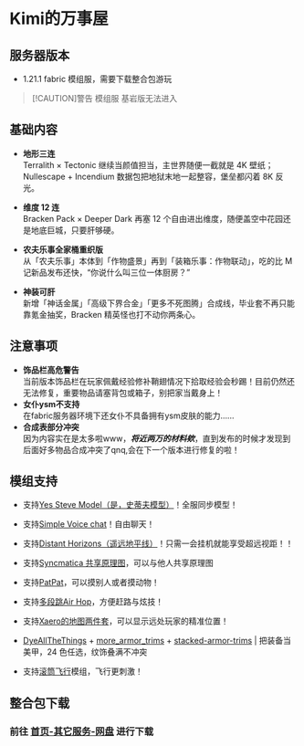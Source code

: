 # Kimi的万事屋

## 服务器版本
- 1.21.1 fabric 模组服，需要下载整合包游玩

> [!CAUTION]警告
> 模组服 基岩版无法进入

## 基础内容
- **地形三连**  
  Terralith × Tectonic 继续当颜值担当，主世界随便一截就是 4K 壁纸；  
  Nullescape + Incendium 数据包把地狱末地一起整容，堡垒都闪着 8K 反光。

- **维度 12 连**  
  Bracken Pack × Deeper Dark 再塞 12 个自由进出维度，随便盖空中花园还是地底巨城，只要肝够硬。

- **农夫乐事全家桶重织版**  
  从「农夫乐事」本体到「作物盛景」再到「装箱乐事：作物联动」，吃的比 M记新品发布还快，“你说什么叫三位一体厨房？”

- **神装可肝**  
  新增「神话金属」「高级下界合金」「更多不死图腾」合成线，毕业套不再只能靠氪金抽奖，Bracken 精英怪也打不动你两条心。

## 注意事项

- **饰品栏高危警告**  
  当前版本饰品栏在玩家佩戴经验修补鞘翅情况下拾取经验会秒踢！目前仍然还无法修复，重要物品请塞背包或箱子，别把家当戴身上！
- **女仆ysm不支持**  
  在fabric服务器环境下还女仆不具备拥有ysm皮肤的能力……
- **合成表部分冲突**  
  因为内容实在是太多啦www，***将近两万的材料欸***，直到发布的时候才发现到后面好多物品合成冲突了qnq,会在下一个版本进行修复的啦！

## 模组支持

- 支持[Yes Steve Model（是，史蒂夫模型）](https://www.mcmod.cn/class/8616.html)！全服同步模型！

- 支持[Simple Voice chat](https://www.mcmod.cn/class/3693.html)！自由聊天！

- 支持[Distant Horizons（遥远地平线）](https://www.mcmod.cn/class/5009.html)！只需一会挂机就能享受超远视距！！

- 支持[Syncmatica 共享原理图](https://www.mcmod.cn/class/6842.html)，可以与他人共享原理图

- 支持[PatPat](https://www.mcmod.cn/class/16690.html)，可以摸别人或者摸动物！

- 支持[多段跳Air Hop](https://www.mcmod.cn/class/1908.html)，方便赶路与炫技！

- 支持[Xaero的地图两件套](https://www.mcmod.cn/class/1701.html)，可以显示远处玩家的精准位置！

- [DyeAllTheThings](https://www.mcmod.cn/class/7807.html) + [more_armor_trims](https://www.mcmod.cn/class/10811.html) + [stacked-armor-trims](https://www.mcmod.cn/class/11779.html) | 把装备当美甲，24 色任选，纹饰叠满不冲突 

- 支持[滚筒飞行](https://www.mcmod.cn/class/7724.html)模组，飞行更刺激！


## 整合包下载

### 前往 [首页-其它服务-网盘](https://pan.link-et.link) 进行下载